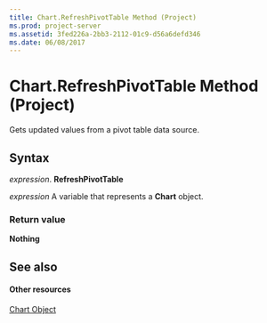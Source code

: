 ```yaml
---
title: Chart.RefreshPivotTable Method (Project)
ms.prod: project-server
ms.assetid: 3fed226a-2bb3-2112-01c9-d56a6defd346
ms.date: 06/08/2017
---
```



# Chart.RefreshPivotTable Method (Project)
Gets updated values from a pivot table data source.

## Syntax

 _expression_. **RefreshPivotTable**

 _expression_ A variable that represents a **Chart** object.


### Return value

 **Nothing**


## See also


#### Other resources


[Chart Object](Project.chart.md)
